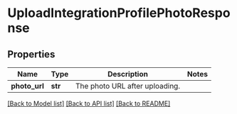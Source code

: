 # UploadIntegrationProfilePhotoResponse

## Properties
Name | Type | Description | Notes
------------ | ------------- | ------------- | -------------
**photo_url** | **str** | The photo URL after uploading. | 

[[Back to Model list]](../README.md#documentation-for-models) [[Back to API list]](../README.md#documentation-for-api-endpoints) [[Back to README]](../README.md)


